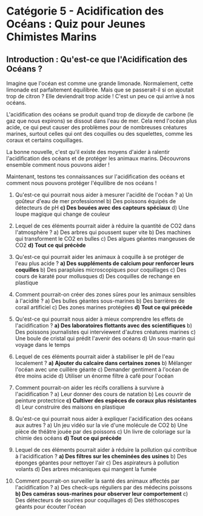 # Catégorie 5 - Acidification des Océans : Quiz pour Jeunes Chimistes Marins

## Introduction : Qu'est-ce que l'Acidification des Océans ?

Imagine que l'océan est comme une grande limonade. Normalement, cette limonade est parfaitement équilibrée. Mais que se passerait-il si on ajoutait trop de citron ? Elle deviendrait trop acide ! C'est un peu ce qui arrive à nos océans. 

L'acidification des océans se produit quand trop de dioxyde de carbone (le gaz que nous expirons) se dissout dans l'eau de mer. Cela rend l'océan plus acide, ce qui peut causer des problèmes pour de nombreuses créatures marines, surtout celles qui ont des coquilles ou des squelettes, comme les coraux et certains coquillages.

La bonne nouvelle, c'est qu'il existe des moyens d'aider à ralentir l'acidification des océans et de protéger les animaux marins. Découvrons ensemble comment nous pouvons aider !

Maintenant, testons tes connaissances sur l'acidification des océans et comment nous pouvons protéger l'équilibre de nos océans !

1. Qu'est-ce qui pourrait nous aider à mesurer l'acidité de l'océan ?
   a) Un goûteur d'eau de mer professionnel
   b) Des poissons équipés de détecteurs de pH
   **c) Des bouées avec des capteurs spéciaux**
   d) Une loupe magique qui change de couleur

2. Lequel de ces éléments pourrait aider à réduire la quantité de CO2 dans l'atmosphère ?
   a) Des arbres qui poussent super vite
   b) Des machines qui transforment le CO2 en bulles
   c) Des algues géantes mangeuses de CO2
   **d) Tout ce qui précède**

3. Qu'est-ce qui pourrait aider les animaux à coquille à se protéger de l'eau plus acide ?
   **a) Des suppléments de calcium pour renforcer leurs coquilles**
   b) Des parapluies microscopiques pour coquillages
   c) Des cours de karaté pour mollusques
   d) Des coquilles de rechange en plastique

4. Comment pourrait-on créer des zones sûres pour les animaux sensibles à l'acidité ?
   a) Des bulles géantes sous-marines
   b) Des barrières de corail artificiel
   c) Des zones marines protégées
   **d) Tout ce qui précède**

5. Qu'est-ce qui pourrait nous aider à mieux comprendre les effets de l'acidification ?
   **a) Des laboratoires flottants avec des scientifiques**
   b) Des poissons journalistes qui interviewent d'autres créatures marines
   c) Une boule de cristal qui prédit l'avenir des océans
   d) Un sous-marin qui voyage dans le temps

6. Lequel de ces éléments pourrait aider à stabiliser le pH de l'eau localement ?
   **a) Ajouter du calcaire dans certaines zones**
   b) Mélanger l'océan avec une cuillère géante
   c) Demander gentiment à l'océan de être moins acide
   d) Utiliser un énorme filtre à café pour l'océan

7. Comment pourrait-on aider les récifs coralliens à survivre à l'acidification ?
   a) Leur donner des cours de natation
   b) Les couvrir de peinture protectrice
   **c) Cultiver des espèces de coraux plus résistantes**
   d) Leur construire des maisons en plastique

8. Qu'est-ce qui pourrait nous aider à expliquer l'acidification des océans aux autres ?
   a) Un jeu vidéo sur la vie d'une molécule de CO2
   b) Une pièce de théâtre jouée par des poissons
   c) Un livre de coloriage sur la chimie des océans
   **d) Tout ce qui précède**

9. Lequel de ces éléments pourrait aider à réduire la pollution qui contribue à l'acidification ?
   **a) Des filtres sur les cheminées des usines**
   b) Des éponges géantes pour nettoyer l'air
   c) Des aspirateurs à pollution volants
   d) Des arbres mécaniques qui mangent la fumée

10. Comment pourrait-on surveiller la santé des animaux affectés par l'acidification ?
    a) Des check-ups réguliers par des médecins poissons
    **b) Des caméras sous-marines pour observer leur comportement**
    c) Des détecteurs de sourires pour coquillages
    d) Des stéthoscopes géants pour écouter l'océan